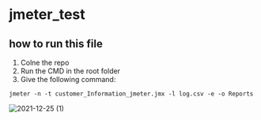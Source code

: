 # jmeter_test
## how to run this file

1. Colne the repo
2. Run the CMD in the root folder
3. Give the following command:
```
jmeter -n -t customer_Information_jmeter.jmx -l log.csv -e -o Reports 
````


![2021-12-25 (1)](https://user-images.githubusercontent.com/96378175/147389507-a7730908-841f-465c-afd6-a398c3588ba5.png)



